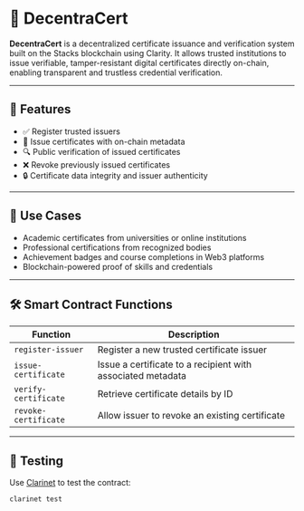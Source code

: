 # 🧾 DecentraCert

**DecentraCert** is a decentralized certificate issuance and verification system built on the Stacks blockchain using Clarity. It allows trusted institutions to issue verifiable, tamper-resistant digital certificates directly on-chain, enabling transparent and trustless credential verification.

---

## 🔧 Features

- ✅ Register trusted issuers
- 🪪 Issue certificates with on-chain metadata
- 🔍 Public verification of issued certificates
- ❌ Revoke previously issued certificates
- 🔒 Certificate data integrity and issuer authenticity

---

## 🧠 Use Cases

- Academic certificates from universities or online institutions
- Professional certifications from recognized bodies
- Achievement badges and course completions in Web3 platforms
- Blockchain-powered proof of skills and credentials

---

## 🛠 Smart Contract Functions

| Function               | Description                                                                 |
|------------------------|-----------------------------------------------------------------------------|
| `register-issuer`      | Register a new trusted certificate issuer                                   |
| `issue-certificate`    | Issue a certificate to a recipient with associated metadata                 |
| `verify-certificate`   | Retrieve certificate details by ID                                          |
| `revoke-certificate`   | Allow issuer to revoke an existing certificate                              |

---

## 🧪 Testing

Use [Clarinet](https://docs.stacks.co/docs/clarity/clarinet/overview/) to test the contract:

```bash
clarinet test
